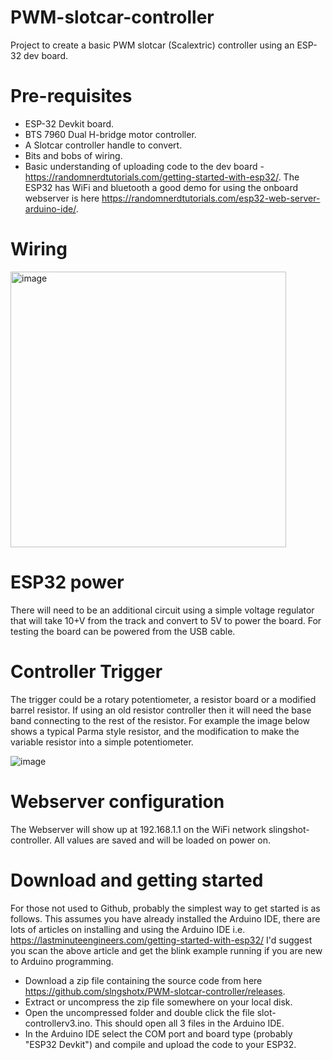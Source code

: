 # PWM-slotcar-controller
Project to create a basic PWM slotcar (Scalextric) controller using an ESP-32 dev board.

# Pre-requisites
- ESP-32 Devkit board.
- BTS 7960 Dual H-bridge motor controller.
- A Slotcar controller handle to convert.
- Bits and bobs of wiring.
- Basic understanding of uploading code to the dev board - https://randomnerdtutorials.com/getting-started-with-esp32/. The ESP32 has WiFi and bluetooth a good demo for using the onboard webserver is here https://randomnerdtutorials.com/esp32-web-server-arduino-ide/.

# Wiring
<img width="441" alt="image" src="https://github.com/user-attachments/assets/b84d4036-5129-40fb-81f5-412c16ac61fe" />

# ESP32 power
There will need to be an additional circuit using a simple voltage regulator that will take 10+V from the track and convert to 5V to power the board. For testing the board can be powered from the USB cable.

# Controller Trigger
The trigger could be a rotary potentiometer, a resistor board or a modified barrel resistor. If using an old resistor controller then it will need the base band connecting to the rest of the resistor. For example the image below shows a typical Parma style resistor, and the modification to make the variable resistor into a simple potentiometer.

![image](https://user-images.githubusercontent.com/58425116/223164797-4c20bdc1-1c4f-499e-ab69-b8096d39cf82.png)

# Webserver configuration
The Webserver will show up at 192.168.1.1 on the WiFi network slingshot-controller.
All values are saved and will be loaded on power on.

# Download and getting started
For those not used to Github, probably the simplest way to get started is as follows. This assumes you have already installed the Arduino IDE, there are lots of articles on installing and using the Arduino IDE i.e. https://lastminuteengineers.com/getting-started-with-esp32/
I'd suggest you scan the above article and get the blink example running if you are new to Arduino programming.

- Download a zip file containing the source code from here https://github.com/slngshotx/PWM-slotcar-controller/releases.
- Extract or uncompress the zip file somewhere on your local disk.
- Open the uncompressed folder and double click the file slot-controllerv3.ino. This should open all 3 files in the Arduino IDE.
- In the Arduino IDE select the COM port and board type (probably "ESP32 Devkit") and compile and upload the code to your ESP32.

